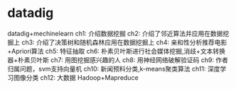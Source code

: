 # datadig
datadig+mechinelearn
ch1:
    介绍数据挖掘
ch2:
    介绍了邻近算法并应用在数据挖掘上
ch3:
    介绍了决策树和随机森林应用在数据挖掘上
ch4:
    亲和性分析推荐电影+Apriori算法
ch5:
    特征抽取
ch6:
    朴素贝叶斯进行社会媒体挖掘,消歧+文本转换器+朴素贝叶斯
ch7:
    用图挖掘感兴趣的人
ch8:
    用神经网络破解验证码
ch9:
    作者归属问题，svm支持向量机
ch10:
    新闻预料分类,k-means聚类算法
ch11:
    深度学习图像分类
ch12:
    大数据 Hadoop+Mapreduce
